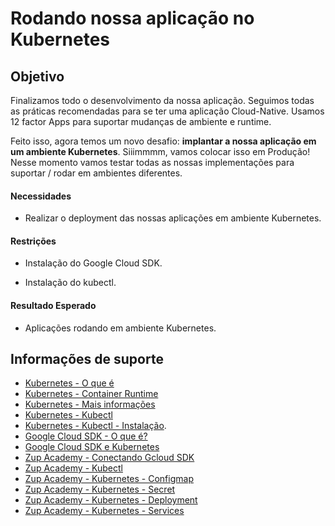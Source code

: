 # Rodando nossa aplicação no Kubernetes

## Objetivo

Finalizamos todo o desenvolvimento da nossa aplicação. Seguimos todas as práticas recomendadas para se ter uma aplicação 
Cloud-Native. Usamos 12 factor Apps para suportar mudanças de ambiente e runtime.

Feito isso, agora temos um novo desafio: **implantar a nossa aplicação em um ambiente Kubernetes**. Siiimmmm, vamos 
colocar isso em Produção! Nesse momento vamos testar todas as nossas implementações para suportar / rodar em ambientes 
diferentes.

#### Necessidades

* Realizar o deployment das nossas aplicações em ambiente Kubernetes.

#### Restrições

* Instalação do Google Cloud SDK.

* Instalação do kubectl.

#### Resultado Esperado

* Aplicações rodando em ambiente Kubernetes.

## Informações de suporte

* [Kubernetes - O que é](https://kubernetes.io/docs/concepts/overview/what-is-kubernetes/)
* [Kubernetes - Container Runtime](https://kubernetes.io/docs/setup/production-environment/container-runtimes/)
* [Kubernetes - Mais informações](https://www.redhat.com/pt-br/topics/containers/what-is-kubernetes)
* [Kubernetes - Kubectl](https://kubernetes.io/docs/reference/kubectl/overview/)
* [Kubernetes - Kubectl - Instalação](https://kubernetes.io/docs/tasks/tools/install-kubectl/).
* [Google Cloud SDK - O que é?](https://cloud.google.com/sdk)
* [Google Cloud SDK e Kubernetes](https://cloud.google.com/kubernetes-engine/docs/how-to/cluster-access-for-kubectl?hl=pt-br)
* [Zup Academy - Conectando Gcloud SDK](../informacao_procedural_alterado/kubernetes/conectando_gcloud_sdk.md)
* [Zup Academy - Kubectl](../informacao_suporte_alterado/kubernetes/kubernetes_kubectl.md)
* [Zup Academy - Kubernetes - Configmap](../informacao_suporte_alterado/kubernetes/kubernetes_configmap.md)
* [Zup Academy - Kubernetes - Secret](../informacao_suporte_alterado/kubernetes/kubernetes_secret.md)
* [Zup Academy - Kubernetes - Deployment](../informacao_suporte_alterado/kubernetes/kubernetes_deployment.md) 
* [Zup Academy - Kubernetes - Services](../informacao_suporte_alterado/kubernetes/kubernetes_service.md)        
